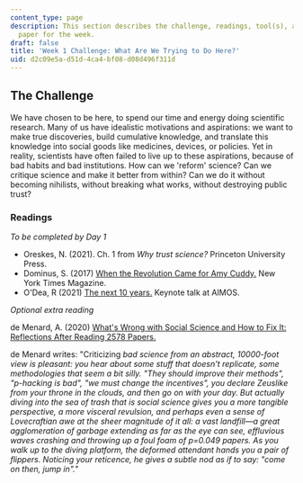 ```yaml
---
content_type: page
description: This section describes the challenge, readings, tool(s), and response
  paper for the week.
draft: false
title: 'Week 1 Challenge: What Are We Trying to Do Here?'
uid: d2c09e5a-d51d-4ca4-bf08-d08d496f311d
---
```

## The Challenge

We have chosen to be here, to spend our time and energy doing scientific research. Many of us have idealistic motivations and aspirations: we want to make true discoveries, build cumulative knowledge, and translate this knowledge into social goods like medicines, devices, or policies. Yet in reality, scientists have often failed to live up to these aspirations, because of bad habits and bad institutions. How can we 'reform' science? Can we critique science and make it better from within? Can we do it without becoming nihilists, without breaking what works, without destroying public trust? 

### Readings

*To be completed by Day 1*

- Oreskes, N. (2021). Ch. 1 from *Why trust science?* Princeton University Press.
- Dominus, S. (2017) [When the Revolution Came for Amy Cuddy.](https://www.nytimes.com/2017/10/18/magazine/when-the-revolution-came-for-amy-cuddy.html) New York Times Magazine.
- O'Dea, R (2021) [The next 10 years.](https://www.youtube.com/watch?v=Ov4lJnZ5px0) Keynote talk at AIMOS.

*Optional extra reading*

de Menard, A. (2020) [What's Wrong with Social Science and How to Fix It: Reflections After Reading 2578 Papers.](https://fantasticanachronism.com/2020/09/11/whats-wrong-with-social-science-and-how-to-fix-it/)

de Menard writes: "Criticizing *bad science from an abstract, 10000-foot view is pleasant: you hear about some stuff that doesn't replicate, some methodologies that seem a bit silly. "They should improve their methods", "p-hacking is bad", "we must change the incentives", you declare Zeuslike from your throne in the clouds, and then go on with your day. But actually diving into the sea of trash that is social science gives you a more tangible perspective, a more visceral revulsion, and perhaps even a sense of Lovecraftian awe at the sheer magnitude of it all: a vast landfill—a great agglomeration of garbage extending as far as the eye can see, effluvious waves crashing and throwing up a foul foam of p=0.049 papers. As you walk up to the diving platform, the deformed attendant hands you a pair of flippers. Noticing your reticence, he gives a subtle nod as if to say: "come on then, jump in"."*